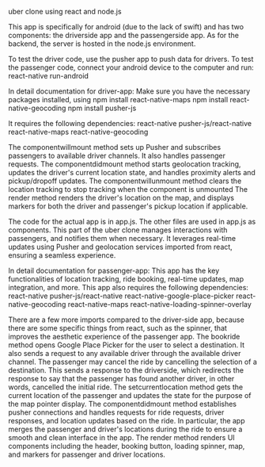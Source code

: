 uber clone using react and node.js

This app is specifically for android (due to the lack of swift) and has two components: the driverside app and the passengerside app. 
As for the backend, the server is hosted in the node.js environment.

To test the driver code, use the pusher app to push data for drivers. 
To test the passenger code, connect your android device to the computer and run: 
react-native run-android

In detail documentation for driver-app: 
Make sure you have the necessary packages installed, using 
npm install react-native-maps
npm install react-native-geocoding
npm install pusher-js

It requires the following dependencies:
react-native
pusher-js/react-native
react-native-maps
react-native-geocoding

The componentwillmount method sets up Pusher and subscribes passengers to available driver channels. It also handles passenger requests.
The componentdidmount method starts geolocation tracking, updates the driver's current location state, and handles proximity alerts and pickup/dropoff updates.
The componentwillunmount method clears the location tracking to stop tracking when the component is unmounted
The render method renders the driver's location on the map, and displays markers for both the driver and passenger's pickup location if applicable.

The code for the actual app is in app.js. The other files are used in app.js as components.
This part of the uber clone manages interactions with passengers, and notifies them when necessary. It leverages real-time updates using Pusher and geolocation services imported from react, ensuring a seamless experience.

In detail documentation for passenger-app:
This app has the key functionalities of location tracking, ride booking, real-time updates, map integration, and more.
This app also requires the following dependencies:
react-native
pusher-js/react-native
react-native-google-place-picker
react-native-geocoding
react-native-maps
react-native-loading-spinner-overlay

There are a few more imports compared to the driver-side app, because there are some specific things from react, such as the spinner, that improves the aesthetic experience of the passenger app.
The bookride method opens Google Place Picker for the user to select a destination. It also sends a request to any available driver through the available driver channel. The passenger may cancel the ride by cancelling the selection of a destination. This sends a response to the driverside, which redirects the response to say that the passenger has found another driver, in other words, cancelled the initial ride.
The setcurrentlocation method gets the current location of the passenger and updates the state for the purpose of the map pointer display.
The componentdidmount method establishes pusher connections and handles requests for ride requests, driver responses, and location updates based on the ride. In particular, the app merges the passenger and driver's locations during the ride to ensure a smooth and clean interface in the app.
The render method renders UI components including the header, booking button, loading spinner, map, and markers for passenger and driver locations.
